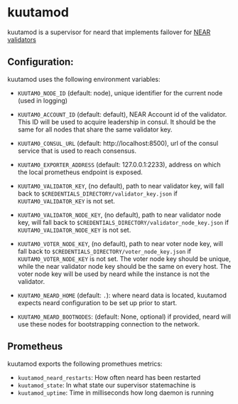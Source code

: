 # kuutamod

kuutamod is a supervisor for neard that implements failover for [NEAR validators](https://near.org/validators/)

## Configuration:

kuutamod uses the following environment variables:

- `KUUTAMO_NODE_ID` (default: node), unique identifier for the current node (used in logging)
- `KUUTAMO_ACCOUNT_ID` (default: default), NEAR Account id of the validator.
   This ID will be used to acquire leadership in consul. It should be the same
   for all nodes that share the same validator key.
- `KUUTAMO_CONSUL_URL` (default: http://localhost:8500), url of the consul service that is used to reach consensus.
- `KUUTAMO_EXPORTER_ADDRESS` (default: 127.0.0.1:2233), address on which the local prometheus endpoint is exposed.
- `KUUTAMO_VALIDATOR_KEY`, (no default), path to near validator key, will
  fall back to `$CREDENTIALS_DIRECTORY/validator_key.json` if
  `KUUTAMO_VALIDATOR_KEY` is not set.
  
- `KUUTAMO_VALIDATOR_NODE_KEY`, (no default), path to near validator node key, will
  fall back to `$CREDENTIALS_DIRECTORY/validator_node_key.json` if
  `KUUTAMO_VALIDATOR_NODE_KEY` is not set.
  
- `KUUTAMO_VOTER_NODE_KEY`, (no default), path to near voter node key, will fall
  back to `$CREDENTIALS_DIRECTORY/voter_node_key.json` if `KUUTAMO_VOTER_NODE_KEY` is
  not set.  The voter node key should be unique, while the near validator node
  key should be the same on every host. The voter node key will be used by
  neard while the instance is not the validator.
  
- `KUUTAMO_NEARD_HOME` (default: `.`): where neard data is located, kuutamod expects neard configuration
  to be set up prior to start.
- `KUUTAMO_NEARD_BOOTNODES`: (default: None, optional) if provided, neard will
  use these nodes for bootstrapping connection to the network.

## Prometheus

kuutamod exports the following promethues metrics:

- `kuutamod_neard_restarts`: How often neard has been restarted
- `kuutamod_state`: In what state our supervisor statemachine is
- `kuutamod_uptime`: Time in milliseconds how long daemon is running
